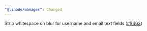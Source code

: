 ```yaml
---
"@linode/manager": Changed
---
```


Strip whitespace on blur for username and email text fields ([#9463](https://github.com/linode/manager/pull/9463))
